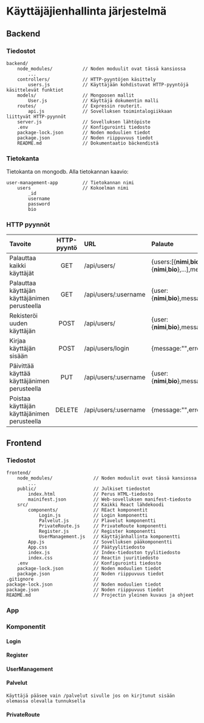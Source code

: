 # Käyttäjäjienhallinta järjestelmä

## Backend

### Tiedostot

    backend/
        node_modules/           // Noden moduulit ovat tässä kansiossa
            ...
        controllers/            // HTTP-pyyntöjen käsittely
            users.js            // Käyttäjään kohdistuvat HTTP-pyyntöjä käsittelevät funktiot
        models/                 // Mongoosen mallit
            User.js             // Käyttäjä dokumentin malli
        routes/                 // Expressin routerit.
            api.js              // Sovelluksen toimintalogiikkaan liittyvät HTTP-pyynnöt
        server.js               // Sovelluksen lähtöpiste
        .env                    // Konfigurointi tiedosto
        package-lock.json       // Noden moduulien tiedot
        package.json            // Noden riippuvuus tiedot
        README.md               // Dokumentaatio bäckendistä

### Tietokanta

Tietokanta on mongodb. Alla tietokannan kaavio:

    user-management-app         // Tietokannan nimi
        users                   // Kokoelman nimi
            _id
            username
            password
            bio

### HTTP pyynnöt

| Tavoite                                       | HTTP-pyyntö | URL                  | Palaute                                                                      |
| :-------------------------------------------- | :---------: | :------------------- | :--------------------------------------------------------------------------- |
| Palauttaa kaikki käyttäjät                    |     GET     | /api/users/          | {users:[{**nimi**,**bio**},{**nimi**,**bio**},...],message:"",error:boolean} |
| Palauttaa käyttäjän käyttäjänimen perusteella |     GET     | /api/users/:username | {user:{**nimi**,**bio**},message:"",error:boolean}                           |
| Rekisteröi uuden käyttäjän                    |    POST     | /api/users/          | {user:{**nimi**,**bio**},message:"",error:boolean}                           |
| Kirjaa käyttäjän sisään                       |    POST     | /api/users/login     | {message:"",error:boolean,token:""}                                          |
| Päivittää käyttää käyttäjänimen perusteella   |     PUT     | /api/users/:username | {user:{**nimi**,**bio**},message:"",error:boolean}                           |
| Poistaa käyttäjän käyttäjänimen perusteella   |   DELETE    | /api/users/:username | {message:"",error:boolean}                                                   |

## Frontend

### Tiedostot

    frontend/
        node_modules/               // Noden moduulit ovat tässä kansiossa
            ...
        public/                     // Julkiset tiedostot
            index.html              // Perus HTML-tiedosto
            mainifest.json          // Web-sovelluksen manifest-tiedosto
        src/                        // Kaikki React lähdekoodi
            components/             // REact komponentit
                Login.js            // Login komponentti
                Palvelut.js         // Plavelut komponentti
                PrivateRoute.js     // PrivateRoute komponentti
                Register.js         // Register komponentti
                UserManagement.js   // Käyttäjänhallinta komponentti
            App.js                  // Sovelluksen pääkomponentti
            App.css                 // Päätyylitiedosto
            index.js                // Index-tiedoston tyylitiedosto
            index.css               // Reactin juuritiedosto
        .env                        // Konfigurointi tiedosto
        package-lock.json           // Noden moduulien tiedot
        package.json                // Noden riippuvuus tiedot
    .gitignore                      // 
    package-lock.json               // Noden moduulien tiedot
    package.json                    // Noden riippuvuus tiedot
    README.md                       // Projectin yleinen kuvaus ja ohjeet

### App
    
 
### Komponentit
    

#### Login 
    

#### Register
    

#### UserManagement
    
#### Palvelut
    Käyttäjä pääsee vain /palvelut sivulle jos on kirjtunut sisään olemassa olevalla tunnuksella 

#### PrivateRoute
    
    



        
            
        
